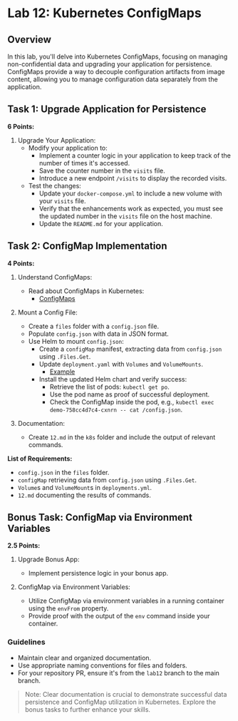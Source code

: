 # Lab 12: Kubernetes ConfigMaps

## Overview

In this lab, you'll delve into Kubernetes ConfigMaps, focusing on managing non-confidential data and upgrading your application for persistence. ConfigMaps provide a way to decouple configuration artifacts from image content, allowing you to manage configuration data separately from the application.

## Task 1: Upgrade Application for Persistence

**6 Points:**

1. Upgrade Your Application:
   - Modify your application to:
     - Implement a counter logic in your application to keep track of the number of times it's accessed.
     - Save the counter number in the `visits` file.
     - Introduce a new endpoint `/visits` to display the recorded visits.
   - Test the changes:
     - Update your `docker-compose.yml` to include a new volume with your `visits` file.
     - Verify that the enhancements work as expected, you must see the updated number in the `visits` file on the host machine.
     - Update the `README.md` for your application.

## Task 2: ConfigMap Implementation

**4 Points:**

1. Understand ConfigMaps:
   - Read about ConfigMaps in Kubernetes:
     - [ConfigMaps](https://kubernetes.io/docs/concepts/configuration/configmap/)

2. Mount a Config File:
   - Create a `files` folder with a `config.json` file.
   - Populate `config.json` with data in JSON format.
   - Use Helm to mount `config.json`:
     - Create a `configMap` manifest, extracting data from `config.json` using `.Files.Get`.
     - Update `deployment.yaml` with `Volumes` and `VolumeMounts`.
       - [Example](https://carlos.mendible.com/2019/02/10/kubernetes-mount-file-pod-with-configmap/)
     - Install the updated Helm chart and verify success:
       - Retrieve the list of pods: `kubectl get po`.
       - Use the pod name as proof of successful deployment.
       - Check the ConfigMap inside the pod, e.g., `kubectl exec demo-758cc4d7c4-cxnrn -- cat /config.json`.

3. Documentation:
   - Create `12.md` in the `k8s` folder and include the output of relevant commands.

**List of Requirements:**

- `config.json` in the `files` folder.
- `configMap` retrieving data from `config.json` using `.Files.Get`.
- `Volume`s and `VolumeMount`s in `deployments.yml`.
- `12.md` documenting the results of commands.

## Bonus Task: ConfigMap via Environment Variables

**2.5 Points:**

1. Upgrade Bonus App:
   - Implement persistence logic in your bonus app.

2. ConfigMap via Environment Variables:
   - Utilize ConfigMap via environment variables in a running container using the `envFrom` property.
   - Provide proof with the output of the `env` command inside your container.

### Guidelines

- Maintain clear and organized documentation.
- Use appropriate naming conventions for files and folders.
- For your repository PR, ensure it's from the `lab12` branch to the main branch.

> Note: Clear documentation is crucial to demonstrate successful data persistence and ConfigMap utilization in Kubernetes. Explore the bonus tasks to further enhance your skills.